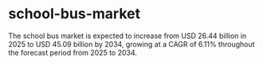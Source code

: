# school-bus-market
The school bus market is expected to increase from USD 26.44 billion in 2025 to USD 45.09 billion by 2034, growing at a CAGR of 6.11% throughout the forecast period from 2025 to 2034.
